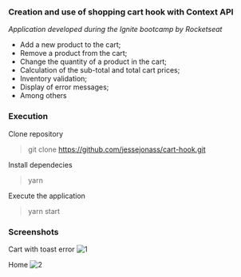 ### Creation and use of shopping cart hook with Context API

*Application developed during the Ignite bootcamp by Rocketseat*

- Add a new product to the cart;
- Remove a product from the cart;
- Change the quantity of a product in the cart;
- Calculation of the sub-total and total cart prices;
- Inventory validation;
- Display of error messages;
- Among others

### Execution

Clone repository
> git clone https://github.com/jessejonass/cart-hook.git

Install dependecies
> yarn

Execute the application
> yarn start

### Screenshots

Cart with toast error
![1](https://user-images.githubusercontent.com/29109974/112308396-d90ad380-8c80-11eb-947b-29f5094e6f1c.jpg)

Home
![2](https://user-images.githubusercontent.com/29109974/112308401-db6d2d80-8c80-11eb-9bd4-9d1d3449fdff.jpg)
